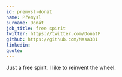 ```yaml
---
id: premysl-donat
name: Přemysl
surname: Donát
job_title: free spirit
twitter: https://twitter.com/DonatP
github: https://github.com/Masa331
linkedin: 
quote: 
---
```


Just a free spirit. I like to reinvent the wheel.
